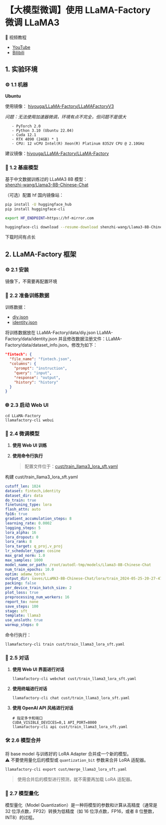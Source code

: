 # 【大模型微调】使用 LLaMA-Factory 微调 LLaMA3

🎥 视频教程
- [YouTube](https://youtu.be/Hpc4QQQuLWM)
- [Bilibili](https://www.bilibili.com/video/BV1uw4m1S7Cd/?vd_source=2acabf9b10c0b70274da02f31cf31368)

## 1. 实验环境

### ⚙️ 1.1 机器

**Ubuntu**  

使用镜像： [hiyouga/LLaMA-Factory/LLaMAFactoryV3](https://www.codewithgpu.com/i/hiyouga/LLaMA-Factory/LLaMAFactoryV3)

*问题：无法使用加速器微调，环境有点不完全，但问题不是很大*

```
   - PyTorch 2.0
   - Python 3.10 (Ubuntu 22.04)
   - Cuda 12.1
   - RTX 4090 (24GB) * 1
   - CPU: 12 vCPU Intel(R) Xeon(R) Platinum 8352V CPU @ 2.10GHz
```

建议镜像：[hiyouga/LLaMA-Factory/LLaMA-Factory](https://www.codewithgpu.com/i/hiyouga/LLaMA-Factory/LLaMA-Factory)

### 🦄 1.2 基座模型

基于中文数据训练过的 LLaMA3 8B 模型：  
[shenzhi-wang/Llama3-8B-Chinese-Chat](https://huggingface.co/shenzhi-wang/Llama3-8B-Chinese-Chat)

（可选）配置 hf 国内镜像站：
```bash
pip install -U huggingface_hub
pip install huggingface-cli

export HF_ENDPOINT=https://hf-mirror.com

huggingface-cli download --resume-download shenzhi-wang/Llama3-8B-Chinese-Chat --local-dir /root/autodl-tmp/models/Llama3-8B-Chinese-Chat1
```

下载时间有点长

## 2. LLaMA-Factory 框架

### ⚙️ 2.1 安装

镜像下，不需要再配置环境

### 📂 2.2 准备训练数据

训练数据：
- [diy.json](https://github.com/boobyuuuu/LESSONS/blob/main/docs/DXW/diy.json)
- [identity.json](https://github.com/boobyuuuu/LESSONS/blob/main/docs/DXW/identity.json)

将训练数据放在 LLaMA-Factory/data/diy.json   LLaMA-Factory/data/identity.json 
并且修改数据注册文件：LLaMA-Factory/data/dataset_info.json。修改为如下：

```json
"fintech": {
  "file_name": "fintech.json",
  "columns": {
    "prompt": "instruction",
    "query": "input",
    "response": "output",
    "history": "history"
  }
}
```

### 🌐 2.3 启动 Web UI

```shell
cd LLaMA-Factory
llamafactory-cli webui
```

### 🔧 2.4 微调模型

1. **使用 Web UI 训练**

2. **使用命令行执行**
   > 配置文件位于：[cust/train_llama3_lora_sft.yaml](https://github.com/echonoshy/cgft-llm/tree/master/llama-factory/cust)

构建 cust/train_llama3_lora_sft.yaml
```yaml
cutoff_len: 1024
dataset: fintech,identity
dataset_dir: data
do_train: true
finetuning_type: lora
flash_attn: auto
fp16: true
gradient_accumulation_steps: 8
learning_rate: 0.0002
logging_steps: 5
lora_alpha: 16
lora_dropout: 0
lora_rank: 8
lora_target: q_proj,v_proj
lr_scheduler_type: cosine
max_grad_norm: 1.0
max_samples: 1000
model_name_or_path: /root/autodl-tmp/models/Llama3-8B-Chinese-Chat
num_train_epochs: 10.0
optim: adamw_torch
output_dir: saves/LLaMA3-8B-Chinese-Chat/lora/train_2024-05-25-20-27-47
packing: false
per_device_train_batch_size: 2
plot_loss: true
preprocessing_num_workers: 16
report_to: none
save_steps: 100
stage: sft
template: llama3
use_unsloth: true
warmup_steps: 0
```

命令行执行：
```shell
llamafactory-cli train cust/train_llama3_lora_sft.yaml
```

### 💬 2.5 对话

1. **使用 Web UI 界面进行对话**
    ```shell
    llamafactory-cli webchat cust/train_llama3_lora_sft.yaml
    ```

2. **使用终端进行对话**
    ```shell
    llamafactory-cli chat cust/train_llama3_lora_sft.yaml
    ```

3. **使用 OpenAI API 风格进行对话**
    ```shell
    # 指定多卡和端口
    CUDA_VISIBLE_DEVICES=0,1 API_PORT=8000 
    llamafactory-cli api cust/train_llama3_lora_sft.yaml
    ```

### 🛠️ 2.6 模型合并

将 base model 与训练好的 LoRA Adapter 合并成一个新的模型。  
⚠️ 不要使用量化后的模型或 `quantization_bit` 参数来合并 LoRA 适配器。
```shell
llamafactory-cli export cust/merge_llama3_lora_sft.yaml
```

> 使用合并后的模型进行预测，就不需要再加载 LoRA 适配器。

### 🔢 2.7 模型量化

模型量化（Model Quantization）是一种将模型的参数和计算从高精度（通常是 32 位浮点数，FP32）转换为低精度（如 16 位浮点数，FP16，或者 8 位整数，INT8）的过程。